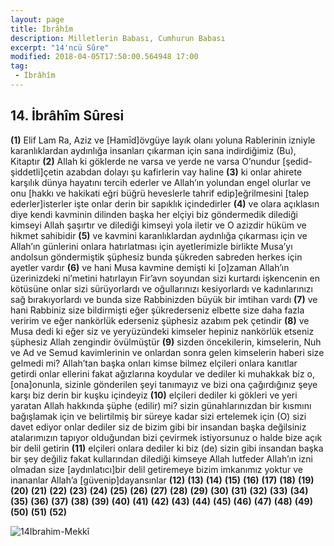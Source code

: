 ```yaml
---
layout: page
title: İbrâhîm
description: Milletlerin Babası, Cumhurun Babası
excerpt: "14'ncü Sûre"
modified: 2018-04-05T17:50:00.564948 17:00
tag: 
 - İbrâhîm
---
```


## 14. İbrâhîm Sûresi

**(1)** Elif Lam Ra, Aziz ve [Hamīd]övgüye layık olanı yoluna Rablerinin izniyle karanlıklardan aydınlığa insanları çıkarman için sana indirdiğimiz (Bu), Kitaptır
**(2)** Allah ki göklerde ne varsa ve yerde ne varsa O’nundur [şedid-şiddetli]çetin azabdan dolayı şu kafirlerin vay haline
**(3)** ki onlar ahirete karşılık dünya hayatını tercih ederler ve Allah’ın yolundan engel olurlar ve onu [hakkı ve hakikati eğri büğrü heveslerle tahrif edip]eğrilmesini [talep ederler]isterler işte onlar derin bir sapıklık içindedirler
**(4)** ve olara açıklasın diye kendi kavminin dilinden başka her elçiyi biz göndermedik dilediği kimseyi Allah şaşırtır ve dilediği kimseyi yola iletir ve O azizdir hüküm ve hikmet sahibidir
**(5)** ve kavmini karanlıklardan aydınlığa çıkarması için ve Allah’ın günlerini onlara hatırlatması için ayetlerimizle birlikte Musa’yı andolsun göndermiştik şüphesiz bunda şükreden sabreden herkes için ayetler vardır
**(6)** ve hani Musa kavmine demişti ki [o]zaman Allah’ın üzerinizdeki ni’metini hatırlayın Fir’avn soyundan sizi kurtardı işkencenin en kötüsüne onlar sizi sürüyorlardı ve oğullarınızı kesiyorlardı ve kadınlarınızı sağ bırakıyorlardı ve bunda size Rabbinizden büyük bir imtihan vardı
**(7)** ve hani Rabbiniz size bildirmişti eğer şükrederseniz elbette size daha fazla veririm ve eğer nankörlük ederseniz şüphesiz azabım pek çetindir
**(8)** ve Musa dedi ki eğer siz ve yeryüzündeki kimseler hepiniz nankörlük  etseniz şüphesiz Allah zengindir övülmüştür
**(9)** sizden öncekilerin, kimselerin, Nuh ve Ad ve Semud kavimlerinin ve onlardan sonra gelen kimselerin haberi size gelmedi mi? Allah’tan başka onları kimse bilmez elçileri onlara kanıtlar getirdi onlar ellerini fakat ağızlarına koydular ve dediler ki muhakkak biz o,[ona]onunla, sizinle gönderilen şeyi tanımayız ve bizi ona çağırdığınız şeye karşı biz derin bir kuşku içindeyiz 
**(10)** elçileri dediler ki gökleri ve yeri yaratan Allah hakkında şüphe (edilir) mi? sizin günahlarınızdan bir kısmını bağışlamak için ve belirtilmiş bir süreye kadar sizi ertelemek için (O) sizi davet ediyor onlar dediler siz de bizim gibi bir insandan başka değilsiniz atalarımızın tapıyor olduğundan bizi çevirmek istiyorsunuz o halde bize açık bir delil getirin
**(11)** elçileri onlara dediler ki biz (de) sizin gibi insandan başka bir şey değiliz fakat kullarından dilediği kimseye Allah lutfeder Allah’ın izni olmadan size [aydınlatıcı]bir delil getiremeye bizim imkanımız yoktur ve inananlar Allah’a [güvenip]dayansınlar
**(12)** 
**(13)** 
**(14)** 
**(15)** 
**(16)** 
**(17)** 
**(18)** 
**(19)** 
**(20)** 
**(21)** 
**(22)** 
**(23)** 
**(24)** 
**(25)** 
**(26)** 
**(27)** 
**(28)** 
**(29)** 
**(30)** 
**(31)** 
**(32)** 
**(33)** 
**(34)** 
**(35)** 
**(36)** 
**(37)** 
**(38)** 
**(39)** 
**(40)** 
**(41)** 
**(42)** 
**(43)** 
**(44)** 
**(45)** 
**(46)** 
**(47)** 
**(48)** 
**(49)** 
**(50)** 
**(51)** 
**(52)** 

![14Ibrahim-Mekkî]({{site.url}}/images/ayrac-muhur.png "mühür")
